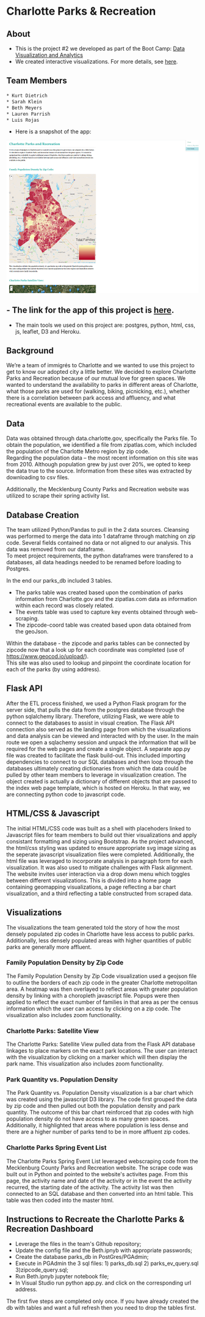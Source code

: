# Charlotte Parks & Recreation

## About
   - This is the project #2 we developed as part of the Boot Camp: [Data Visualization and Analytics](https://bootcamp.uncc.edu/data/)
   - We created interactive visualizations. For more details, see [here](#Background).

## Team Members
    * Kurt Dietrich
    * Sarah Klein
    * Beth Meyers
    * Lauren Parrish
    * Luis Rojas

   - Here is a snapshot of the app: 
<img src="static/images/snapshot.png" width="600" height="400">

  ## - The link for the app of this project is [here](https://charlotte-parks.herokuapp.com/).
   - The main tools we used on this project are: postgres, python, html, css, js, leaflet, D3 and Heroku.

## **Background**

We’re a team of immigrés to Charlotte and we wanted to use this project to get to know our adopted
city a little better. We decided to explore Charlotte Parks and Recreation because of our mutual love
for green spaces. We wanted to understand the availability to parks in different areas of Charlotte,
what those parks are used for (walking, biking, picnicking, etc.), whether there is a correlation between
park access and affluency, and what recreational events are available to the public.

## Data

Data was obtained through data.charlotte.gov, specifically the Parks file.  To obtain the population, 
we identified a file from zipatlas.com, which included the population of the Charlotte Metro region by zip code.  
Regarding the population data – the most recent information on this site was from 2010. Although population grew
by just over 20%, we opted to keep the data true to the source.  Information from these sites was extracted by downloading to
csv files. 

Additionally, the Mecklenburg County Parks and Recreation website was utilized to scrape their spring activity list. 

## Database Creation

The team utilized Python/Pandas to pull in the 2 data sources.  Cleansing was performed to merge the data into 1 dataframe through
matching on zip code.  Several fields contained no data or not aligned to our analysis.  This data was removed from our dataframe.  
To meet project requirements, the python dataframes were transfered to a databases, all data headings needed to be renamed before loading 
to Postgres.

In the end our parks_db included 3 tables.  
* The parks table was created based upon the combination of parks information from Charlotte.gov and the zipatlas.com data as information within each record was closely related.  
* The events table was used to capture key events obtained through web-scraping. 
* The zipcode-coord table was created based upon data obtained from the geoJson.

Within the database - the zipcode and parks tables can be connected by zipcode now that a look up for each coordinate was completed (use of https://www.geocod.io/upload/).  
This site was also used to lookup and pinpoint the coordinate location for each of the parks (by using address).

## Flask API

After the ETL process finished, we used a Python Flask program for the server side, that pulls the data from the postgres database through the python sqlalchemy library. Therefore, utilizing Flask, we were able to connect to the databases to assist in visual creation. The Flask API connection also served as the landing page from which the visualizations and data analysis can be viewed and interacted with by the user. In the main route we open a sqlachemy session and unpack the information that will be required for the web pages and create a single object. A separate app.py file was created to facilitate the flask build-out.  This included importing dependencies to connect to our SQL databases and then loop through the databases ultimately creating dictionaries from which the data could be pulled by other team members to leverage in visualization creation. The object created is actually a dictionary of different objects that are passed to the index web page template, which is hosted on Heroku. In that way, we are connecting python code to javascript code.   

## HTML/CSS & Javascript
The initial HTML/CSS code was built as a shell with placehoders linked to Javascript files for team members to build out thier visualizations and apply 
consistant formatting and sizing using Bootstrap.  As the project advanced, the html/css styling was updated to ensure appropriate svg image sizing as the 
seperate javascript visualization files were completed.  Additionally, the html file was leveraged to incorporate analysis in paragraph form for each visualization. 
It was also used to mitigate challenges with Flask alignment. The website invites user interaction via a drop down menu which toggles between different visualizations.
This is divided into a home page containing geomapping visualizations, a page reflecting a bar chart visualization, and a third reflecting a table constructed from scraped data.  

## Visualizations
The visualizations the team generated told the story of how the most densely populated zip codes in Charlotte have less access to public parks.  
Additionally, less densely populated areas with higher quantities of public parks are generally more affluent. 

### Family Population Density by Zip Code
The Family Population Density by Zip Code visualization used a geojson file to outline the borders of each zip code in the greater Charlotte metropolitan area. 
A heatmap was then overlayed to reflect areas with greater population density by linking with a choropleth javascript file.  Popups were then applied to reflect
the exact number of families in that area as per the census information which the user can access by clicking on a zip code. The visualization also includes zoom functionality. 

### Charlotte Parks: Satellite View
The Charlotte Parks: Satellite View pulled data from the Flask API database linkages to place markers on the exact park locations. The user can interact with 
the visualization by clicking on a marker which will then display the park name. This visualization also includes zoom functionality.  

### Park Quantity vs. Population Density
The Park Quantity vs. Population Density visualization is a bar chart which was created using the javascript D3 library.  The code first grouped the data by zip code and 
then pulled out both the population density and park quantity.  The outcome of this bar chart reinforced that zip codes with high population density do not have access to as 
many green spaces.  Additionally, it highlighted that areas where population is less dense and there are a higher number of parks tend to be in more affluent zip codes. 

### Charlotte Parks Spring Event List
The Charlotte Parks Spring Event List leveraged webscraping code from the Mecklenburg County Parks and Recreation website.  The scrape code was built out in Python
and pointed to the website's activites page.  From this page, the activity name and date of the activity or in the event the activity recurred, the starting date of the activity.
The activity list was then connected to an SQL database and then converted into an html table.  This table was then coded into the master html.  

## Instructions to Recreate the Charlotte Parks & Recreation Dashboard
* Leverage the files in the team's Github repository;
* Update the config file and the Beth.ipnyb with appropriate passwords;
* Create the database parks_db in PostGres/PGAdmin;
* Execute in PGAdmin the 3 sql files: 1) parks_db.sql 2) parks_ev_query.sql 3)zipcode_query.sql; 
* Run Beth.ipnyb jupyter notebook file;
* In Visual Studio run python app.py. and click on the corresponding url address.

The first five steps are completed only once. If you have already created the db with tables and want a full refresh then you need to drop the tables first.


